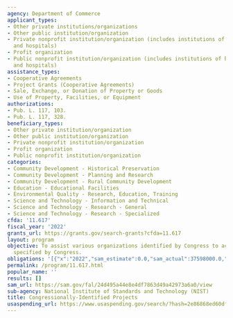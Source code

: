 ```yaml
---
agency: Department of Commerce
applicant_types:
- Other private institutions/organizations
- Other public institution/organization
- Private nonprofit institution/organization (includes institutions of higher education
  and hospitals)
- Profit organization
- Public nonprofit institution/organization (includes institutions of higher education
  and hospitals)
assistance_types:
- Cooperative Agreements
- Project Grants (Cooperative Agreements)
- Sale, Exchange, or Donation of Property or Goods
- Use of Property, Facilities, or Equipment
authorizations:
- Pub. L. 117, 103.
- Pub. L. 117, 328.
beneficiary_types:
- Other private institution/organization
- Other public institution/organization
- Private nonprofit institution/organization
- Profit organization
- Public nonprofit institution/organization
categories:
- Community Development - Historical Preservation
- Community Development - Planning and Research
- Community Development - Rural Community Development
- Education - Educational Facilities
- Environmental Quality - Research, Education, Training
- Science and Technology - Information and Technical
- Science and Technology - Research - General
- Science and Technology - Research - Specialized
cfda: '11.617'
fiscal_year: '2022'
grants_url: https://grants.gov/search-grants?cfda=11.617
layout: program
objective: To assist various organizations identified by Congress to achieve objectives
  specified by Congress.
obligations: '[{"x":"2022","sam_estimate":0.0,"sam_actual":37598000.0,"usa_spending_actual":36397994.0},{"x":"2023","sam_estimate":124307370.0,"sam_actual":0.0,"usa_spending_actual":516550388.32},{"x":"2024","sam_estimate":124307370.0,"sam_actual":0.0,"usa_spending_actual":296622749.44}]'
permalink: /program/11.617.html
popular_name: ''
results: []
sam_url: https://sam.gov/fal/24d495a44e8e4df7863d49a42973a6a0/view
sub-agency: National Institute of Standards and Technology (NIST)
title: Congressionally-Identified Projects
usaspending_url: https://www.usaspending.gov/search/?hash=2e86868ed60df9dc4181cc595c5f5712
---
```

